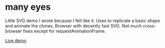many eyes
=========

Little SVG demo I wrote because I felt like it. Uses <use/> to replicate a basic shape and animate the clones. Browser with decently fast SVG. Not
much cross-browser fixes except for requestAnimationFrame.


[Live demo](http://fforw.de/static/demo/many-eyes/)


